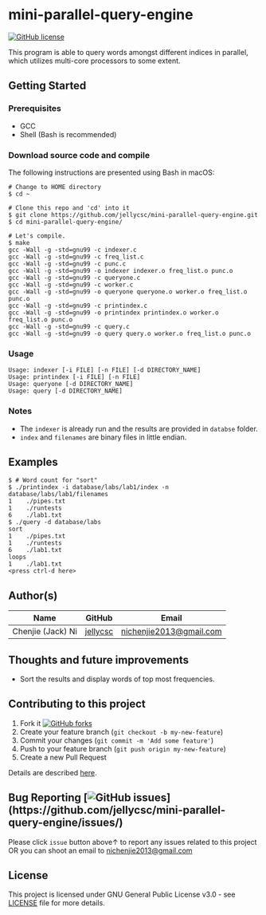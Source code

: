 # mini-parallel-query-engine
[![GitHub license](https://img.shields.io/github/license/jellycsc/mini-parallel-query-engine.svg)](https://github.com/jellycsc/mini-parallel-query-engine/blob/master/LICENSE)

This program is able to query words amongst different indices in parallel, which utilizes multi-core processors to some extent.

## Getting Started

### Prerequisites

* GCC
* Shell (Bash is recommended)

### Download source code and compile
The following instructions are presented using Bash in macOS:
```
# Change to HOME directory
$ cd ~

# Clone this repo and 'cd' into it
$ git clone https://github.com/jellycsc/mini-parallel-query-engine.git
$ cd mini-parallel-query-engine/

# Let's compile.
$ make
gcc -Wall -g -std=gnu99 -c indexer.c
gcc -Wall -g -std=gnu99 -c freq_list.c
gcc -Wall -g -std=gnu99 -c punc.c
gcc -Wall -g -std=gnu99 -o indexer indexer.o freq_list.o punc.o
gcc -Wall -g -std=gnu99 -c queryone.c
gcc -Wall -g -std=gnu99 -c worker.c
gcc -Wall -g -std=gnu99 -o queryone queryone.o worker.o freq_list.o punc.o
gcc -Wall -g -std=gnu99 -c printindex.c
gcc -Wall -g -std=gnu99 -o printindex printindex.o worker.o freq_list.o punc.o
gcc -Wall -g -std=gnu99 -c query.c
gcc -Wall -g -std=gnu99 -o query query.o worker.o freq_list.o punc.o
```

### Usage
```
Usage: indexer [-i FILE] [-n FILE] [-d DIRECTORY_NAME]
Usage: printindex [-i FILE] [-n FILE]
Usage: queryone [-d DIRECTORY_NAME]
Usage: query [-d DIRECTORY_NAME]
```

### Notes 
* The `indexer` is already run and the results are provided in `databse` folder.
* `index` and `filenames` are binary files in little endian.

## Examples
```
$ # Word count for "sort"
$ ./printindex -i database/labs/lab1/index -n database/labs/lab1/filenames 
1    ./pipes.txt
1    ./runtests
6    ./lab1.txt
$ ./query -d database/labs
sort
1    ./pipes.txt
1    ./runtests
6    ./lab1.txt
loops
1    ./lab1.txt
<press ctrl-d here>
```

## Author(s)

| Name                    | GitHub                                     | Email
| ----------------------- | ------------------------------------------ | -------------------------
| Chenjie (Jack) Ni       | [jellycsc](https://github.com/jellycsc)    | nichenjie2013@gmail.com

## Thoughts and future improvements

* Sort the results and display words of top most frequencies.

## Contributing to this project

1. Fork it [![GitHub forks](https://img.shields.io/github/forks/jellycsc/mini-parallel-query-engine.svg?style=social&label=Fork&maxAge=2592000&)](https://github.com/jellycsc/mini-parallel-query-engine/fork)
2. Create your feature branch (`git checkout -b my-new-feature`)
3. Commit your changes (`git commit -m 'Add some feature'`)
4. Push to your feature branch (`git push origin my-new-feature`)
5. Create a new Pull Request

Details are described [here](https://git-scm.com/book/en/v2/GitHub-Contributing-to-a-Project).

## Bug Reporting [![GitHub issues](https://img.shields.io/github/issues/jellycsc/mini-parallel-query-engine.svg?)](https://github.com/jellycsc/mini-parallel-query-engine/issues/)

Please click `issue` button above↑ to report any issues related to this project  
OR you can shoot an email to <nichenjie2013@gmail.com>

## License
This project is licensed under GNU General Public License v3.0 - see [LICENSE](LICENSE) file for more details.

